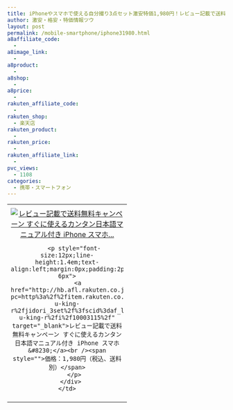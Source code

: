```yaml
---
title: iPhoneやスマホで使える自分撮り3点セット激安特価1,980円！レビュー記載で送料無料！
author: 激安・格安・特価情報ツウ
layout: post
permalink: /mobile-smartphone/iphone31980.html
a8affiliate_code:
  - 
a8image_link:
  - 
a8product:
  - 
a8shop:
  - 
a8price:
  - 
rakuten_affiliate_code:
  - 
rakuten_shop:
  - 楽天店
rakuten_product:
  - 
rakuten_price:
  - 
rakuten_affiliate_link:
  - 
pvc_views:
  - 1108
categories:
  - 携帯・スマートフォン
---
```

<table border="0" cellpadding="0" cellspacing="0">
  <tr>
    <td valign="top">
      <div style="border:1px none;margin:0px;padding:6px 0px;width:260px;text-align:center;float:left">
        <a href="http://hb.afl.rakuten.co.jp/hgc/130dfaae.f521be02.130dfaaf.2af287de/?pc=http%3a%2f%2fitem.rakuten.co.jp%2fauc-u-king-r%2fjidori_3set%2f%3fscid%3daf_link_tbl&m=http%3a%2f%2fm.rakuten.co.jp%2fauc-u-king-r%2fi%2f10003115%2f" target="_blank"><img src="http://hbb.afl.rakuten.co.jp/hgb/?pc=http%3a%2f%2fthumbnail.image.rakuten.co.jp%2f%400_mall%2fauc-u-king-r%2fcabinet%2f03867092%2fjidori_3set_main2.jpg%3f_ex%3d240x240&m=http%3a%2f%2fthumbnail.image.rakuten.co.jp%2f%400_mall%2fauc-u-king-r%2fcabinet%2f03867092%2fjidori_3set_main2.jpg" alt="レビュー記載で送料無料キャンペーン すぐに使えるカンタン日本語マニュアル付き iPhone スマホ..." border="0" style="margin:0px;padding:0px" /></a> 
        
        <p style="font-size:12px;line-height:1.4em;text-align:left;margin:0px;padding:2px 6px">
          <a href="http://hb.afl.rakuten.co.jp/hgc/130dfaae.f521be02.130dfaaf.2af287de/?pc=http%3a%2f%2fitem.rakuten.co.jp%2fauc-u-king-r%2fjidori_3set%2f%3fscid%3daf_link_tbl&m=http%3a%2f%2fm.rakuten.co.jp%2fauc-u-king-r%2fi%2f10003115%2f" target="_blank">レビュー記載で送料無料キャンペーン すぐに使えるカンタン日本語マニュアル付き iPhone スマホ&#8230;</a><br /><span style="">価格：1,980円（税込、送料別）</span>
        </p>
      </div>
    </td>
  </tr>
</table>
